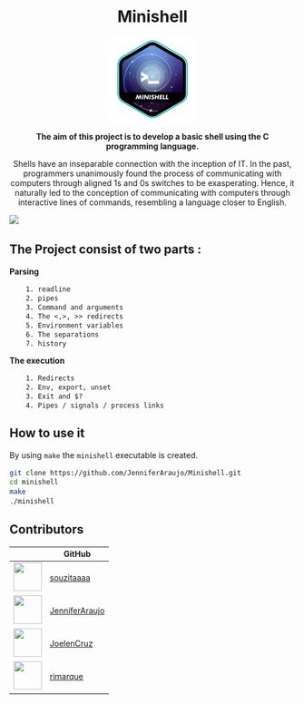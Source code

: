 
<H1 align="center">
  Minishell
</H1>

<p align="center">
  <img src="https://github.com/mcombeau/mcombeau/blob/main/42_badges/minishelle.png" alt="Minishell 42 project badge"/>
</p>

<p align="center">
<b>The aim of this project is to develop a basic shell using the C programming language. </b>
</p>

<p align="center">
Shells have an inseparable connection with the inception of IT. In the past, programmers unanimously found the process of communicating with computers through aligned 1s and 0s switches to be exasperating. Hence, it naturally led to the conception of communicating with computers through interactive lines of commands, resembling a language closer to English. 
</p>

<img src='COLOCAR GIF AQUI'/>

##  The Project consist of two parts :
**Parsing**

        1. readline
        2. pipes
        3. Command and arguments
        4. The <,>, >> redirects
        5. Environment variables
        6. The separations
        7. history
**The execution**

        1. Redirects
        2. Env, export, unset
        3. Exit and $?
        4. Pipes / signals / process links 

        
## How to use it

By using `make` the `minishell` executable is created.

```sh
git clone https://github.com/JenniferAraujo/Minishell.git
cd minishell
make
./minishell
```

## Contributors

|                                                 | GitHub                      |
|-------------------------------------------------|-----------------------------|
| <img src="https://avatars.githubusercontent.com/u/117469751?v=4"  width="50" height="50"> | [souzitaaaa](https://github.com/souzitaaaa) |
| <img src="https://avatars.githubusercontent.com/u/106436743?v=4" width="50" height="50"> | [JenniferAraujo ](https://github.com/JenniferAraujo) |
| <img src="https://avatars.githubusercontent.com/u/43698585?v=4" width="50" height="50"> | [JoelenCruz](https://github.com/JoelenCruz) |
| <img src="https://avatars.githubusercontent.com/u/116922102?v=4" width="50" height="50"> | [rimarque](https://github.com/rimarque) |





